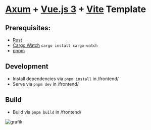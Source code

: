 # [Axum](https://github.com/tokio-rs/axum) + [Vue.js 3](https://vuejs.org/) + [Vite](https://vitejs.dev/) Template
## Prerequisites:
- [Rust](https://www.rust-lang.org/)
- [Cargo Watch](https://crates.io/crates/cargo-watch) ```cargo install cargo-watch```
- [pnpm](https://pnpm.io/)
## Development
- Install dependencies via ```pnpm install``` in /frontend/
- Serve via ```pnpm dev``` in /frontend/
## Build
- Build via ```pnpm build``` in /frontend/

![grafik](https://github.com/IllustrisJack/axum-vue-template/assets/76592751/8cf81597-f5fb-4b7f-8d35-3f419eabe0bc)




